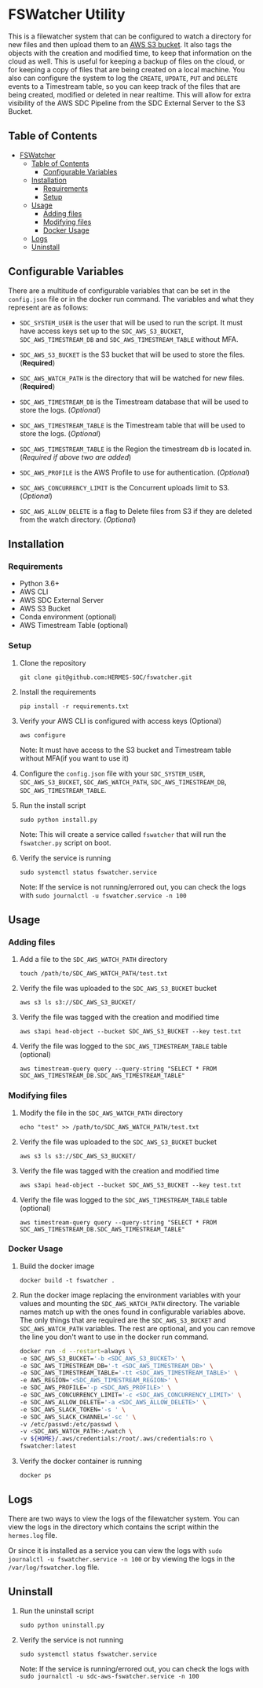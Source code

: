 # FSWatcher Utility

This is a filewatcher system that can be configured to watch a directory for new files and then upload them to an [AWS S3 bucket](https://aws.amazon.com/s3/). It also tags the objects with the creation and modified time, to keep that information on the cloud as well. This is useful for keeping a backup of files on the cloud, or for keeping a copy of files that are being created on a local machine. You also can configure the system to log the `CREATE`, `UPDATE`, `PUT` and `DELETE` events to a Timestream table, so you can keep track of the files that are being created, modified or deleted in near realtime. This will allow for extra visibility of the AWS SDC Pipeline from the SDC External Server to the S3 Bucket.

## Table of Contents
- [FSWatcher](#fswatcher)
  - [Table of Contents](#table-of-contents)
    - [Configurable Variables](#configurable-variables)
  - [Installation](#installation)
    - [Requirements](#requirements)
    - [Setup](#setup)
  - [Usage](#usage)
    - [Adding files](#adding-files)
    - [Modifying files](#modifying-files)
    - [Docker Usage](#docker-usage)
  - [Logs](#logs)
  - [Uninstall](#uninstall)
## Configurable Variables
There are a multitude of configurable variables that can be set in the `config.json` file or in the docker run command. The variables and what they represent are as follows:

* `SDC_SYSTEM_USER` is the user that will be used to run the script. It must have access keys set up to the `SDC_AWS_S3_BUCKET`, `SDC_AWS_TIMESTREAM_DB` and `SDC_AWS_TIMESTREAM_TABLE` without MFA.

* `SDC_AWS_S3_BUCKET` is the S3 bucket that will be used to store the files. (**Required**)

* `SDC_AWS_WATCH_PATH` is the directory that will be watched for new files. (**Required**)

* `SDC_AWS_TIMESTREAM_DB` is the Timestream database that will be used to store the logs. (*Optional*)

* `SDC_AWS_TIMESTREAM_TABLE` is the Timestream table that will be used to store the logs. (*Optional*)

* `SDC_AWS_TIMESTREAM_TABLE` is the Region the timestream db is located in. (*Required if above two are added*)

* `SDC_AWS_PROFILE` is the AWS Profile to use for authentication. (*Optional*)

* `SDC_AWS_CONCURRENCY_LIMIT` is the Concurrent uploads limit to S3. (*Optional*)

* `SDC_AWS_ALLOW_DELETE` is a flag to Delete files from S3 if they are deleted from the watch directory. (*Optional*)

## Installation
### Requirements
- Python 3.6+
- AWS CLI
- AWS SDC External Server
- AWS S3 Bucket
- Conda environment (optional)
- AWS Timestream Table (optional)


### Setup
1. Clone the repository

    ```git clone git@github.com:HERMES-SOC/fswatcher.git```

2. Install the requirements

    ```pip install -r requirements.txt```

3. Verify your AWS CLI is configured with access keys (Optional)

    ```aws configure```

    Note: It must have access to the S3 bucket and Timestream table without MFA(if you want to use it)

4. Configure the `config.json` file with your `SDC_SYSTEM_USER`, `SDC_AWS_S3_BUCKET`, `SDC_AWS_WATCH_PATH`, `SDC_AWS_TIMESTREAM_DB`, `SDC_AWS_TIMESTREAM_TABLE`. 


5. Run the install script

    ```sudo python install.py```

    Note: This will create a service called `fswatcher` that will run the `fswatcher.py` script on boot.

6. Verify the service is running

    ```sudo systemctl status fswatcher.service```

    Note: If the service is not running/errored out, you can check the logs with `sudo journalctl -u fswatcher.service -n 100`


## Usage
### Adding files
1. Add a file to the `SDC_AWS_WATCH_PATH` directory

    ```touch /path/to/SDC_AWS_WATCH_PATH/test.txt```

2. Verify the file was uploaded to the `SDC_AWS_S3_BUCKET` bucket

    ```aws s3 ls s3://SDC_AWS_S3_BUCKET/```

3. Verify the file was tagged with the creation and modified time

    ```aws s3api head-object --bucket SDC_AWS_S3_BUCKET --key test.txt```

4. Verify the file was logged to the `SDC_AWS_TIMESTREAM_TABLE` table (optional)

    ```aws timestream-query query --query-string "SELECT * FROM SDC_AWS_TIMESTREAM_DB.SDC_AWS_TIMESTREAM_TABLE"```

### Modifying files
1. Modify the file in the `SDC_AWS_WATCH_PATH` directory

    ```echo "test" >> /path/to/SDC_AWS_WATCH_PATH/test.txt```

2. Verify the file was uploaded to the `SDC_AWS_S3_BUCKET` bucket

    ```aws s3 ls s3://SDC_AWS_S3_BUCKET/```

3. Verify the file was tagged with the creation and modified time

    ```aws s3api head-object --bucket SDC_AWS_S3_BUCKET --key test.txt```

4. Verify the file was logged to the `SDC_AWS_TIMESTREAM_TABLE` table (optional)

    ```aws timestream-query query --query-string "SELECT * FROM SDC_AWS_TIMESTREAM_DB.SDC_AWS_TIMESTREAM_TABLE"```

### Docker Usage
1. Build the docker image

    ```docker build -t fswatcher .```

2. Run the docker image replacing the environment variables with your values and mounting the `SDC_AWS_WATCH_PATH` directory. The variable names match up with the ones found in configurable variables above. The only things that are required are the `SDC_AWS_S3_BUCKET` and `SDC_AWS_WATCH_PATH` variables. The rest are optional, and you can remove the line you don't want to use in the docker run command.

    ```bash
    docker run -d --restart=always \
    -e SDC_AWS_S3_BUCKET='-b <SDC_AWS_S3_BUCKET>' \
    -e SDC_AWS_TIMESTREAM_DB='-t <SDC_AWS_TIMESTREAM_DB>' \
    -e SDC_AWS_TIMESTREAM_TABLE='-tt <SDC_AWS_TIMESTREAM_TABLE>' \
    -e AWS_REGION='<SDC_AWS_TIMESTREAM_REGION>' \
    -e SDC_AWS_PROFILE='-p <SDC_AWS_PROFILE>' \
    -e SDC_AWS_CONCURRENCY_LIMIT='-c <SDC_AWS_CONCURRENCY_LIMIT>' \
    -e SDC_AWS_ALLOW_DELETE='-a <SDC_AWS_ALLOW_DELETE>' \
    -e SDC_AWS_SLACK_TOKEN='-s ' \
    -e SDC_AWS_SLACK_CHANNEL='-sc ' \
    -v /etc/passwd:/etc/passwd \
    -v <SDC_AWS_WATCH_PATH>:/watch \
    -v ${HOME}/.aws/credentials:/root/.aws/credentials:ro \
    fswatcher:latest
    ```

3. Verify the docker container is running

    ```docker ps```

## Logs
There are two ways to view the logs of the filewatcher system. You can view the logs in the directory which contains the script within the `hermes.log` file.

Or since it is installed as a service you can view the logs with `sudo journalctl -u fswatcher.service -n 100` or by viewing the logs in the `/var/log/fswatcher.log` file.

## Uninstall

1. Run the uninstall script

    ```sudo python uninstall.py```

2. Verify the service is not running

    ```sudo systemctl status fswatcher.service```

    Note: If the service is running/errored out, you can check the logs with `sudo journalctl -u sdc-aws-fswatcher.service -n 100`



